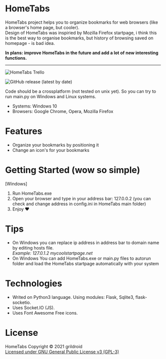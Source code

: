 # HomeTabs
  HomeTabs project helps you to organize bookmarks for web browsers (like a browser's home page, but cooler).  
  Design of HomeTabs was inspiried by Mozilla Firefox startpage, i think this is the best way to organise bookmarks, but history of browsing saved on homepage - is bad idea.  
  
  **In plans: improve HomeTabs in the future and add a lot of new interesting functions.**  
  ____
  
  ![HomeTabs Trello](https://trello.com/b/mLLcO0iz/hometabs)  
  
  ![GitHub release (latest by date)](https://img.shields.io/github/v/release/grildroid/HomeTabs?style=for-the-badge)  
  
  Code should be a crossplatform (not tested on unix yet). So you can try to run main.py on Windows and Linux systems.
  
  * Systems: Windows 10  
  * Browsers: Google Chrome, Opera, Mozilla Firefox  
  
  
# Features
* Organize your bookmarks by positioning it
* Change an icon's for your bookmarks


# Getting Started (wow so simple)
\[Windows]
1. Run HomeTabs.exe
2. Open your browser and type in your address bar: 127.0.0.2 (you can check and change address in config.ini in HomeTabs main folder)
3. Enjoy ❤️

# Tips
*  On Windows you can replace ip address in address bar to domain name by editing hosts file.  
  *Example: 127.0.1.2  mycoolstartpage.net*  
*  On Windows You can add HomeTabs.exe or main.py files to autorun folder and load the HomeTabs startpage automatically with your system
  
# Technologies
* Writed on Python3 language. Using modules: Flask, Sqlite3, flask-socketio.
* Uses Socket.IO (JS).
* Uses Font Awesome Free icons.
  
# License
  HomeTabs Copyright © 2021 grildroid  
  [Licensed under GNU General Public License v3 (GPL-3)](/LICENSE)  

